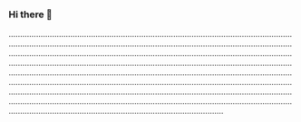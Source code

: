 ### Hi there 👋

..............................................................................................................................................................................................................................................................................................................................................................................................................................................................................................................................................................................................................................................................................................................................................................................................................................................................................................................................................................................................................................................................................................................................